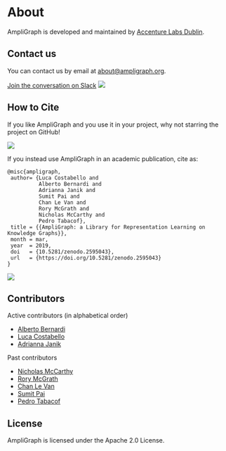 # About

AmpliGraph is developed and maintained by [Accenture Labs Dublin](https://www.accenture.com/us-en/accenture-technology-labs-index).

## Contact us

You can contact us by email at [about@ampligraph.org](mailto:about@ampligraph.org).

[Join the conversation on Slack](https://join.slack.com/t/ampligraph/shared_invite/enQtNTc2NTI0MzUxMTM5LTRkODk0MjI2OWRlZjdjYmExY2Q3M2M3NGY0MGYyMmI4NWYyMWVhYTRjZDhkZjA1YTEyMzBkMGE4N2RmNTRiZDg)
![](/img/slack_logo.png)



## How to Cite

If you like AmpliGraph and you use it in your project, why not starring the project on GitHub!

[![](https://img.shields.io/github/stars/Accenture/AmpliGraph.svg?style=social&label=Star&maxAge=3600)](https://GitHub.com/Accenture/AmpliGraph/stargazers/)


If you instead use AmpliGraph in an academic publication, cite as:

```
@misc{ampligraph,
 author= {Luca Costabello and
          Alberto Bernardi and
          Adrianna Janik and
          Sumit Pai and
          Chan Le Van and
          Rory McGrath and
          Nicholas McCarthy and
          Pedro Tabacof},
 title = {{AmpliGraph: a Library for Representation Learning on Knowledge Graphs}},
 month = mar,
 year  = 2019,
 doi   = {10.5281/zenodo.2595043},
 url   = {https://doi.org/10.5281/zenodo.2595043}
}
```
[![](https://zenodo.org/badge/DOI/10.5281/zenodo.2595043.svg)](https://doi.org/10.5281/zenodo.2595043)


## Contributors

Active contributors (in alphabetical order)

+ [Alberto Bernardi](http://github.com/albernar)
+ [Luca Costabello](http://github.com/lukostaz)
+ [Adrianna Janik](https://github.com/adrijanik)

Past contributors
+ [Nicholas McCarthy](http://github.com/NicholasMcCarthy)
+ [Rory McGrath](http://github.com/rorymcgrath)
+ [Chan Le Van](http://github.com/chanlevan)
+ [Sumit Pai](http://github.com/sumitpai)
+ [Pedro Tabacof](http://github.com/tabacof)

## License

AmpliGraph is licensed under the Apache 2.0 License.

